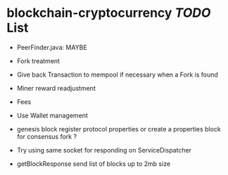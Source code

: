 # blockchain-cryptocurrency *TODO* List

* PeerFinder.java: MAYBE

* Fork treatment

* Give back Transaction to mempool if necessary when a Fork is found

* Miner reward readjustment

* Fees

* Use Wallet management

* genesis block register protocol properties or create a properties block for consensus fork ?

* Try using same socket for responding on ServiceDispatcher

* getBlockResponse send list of blocks up to 2mb size
